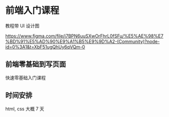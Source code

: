 # 前端入门课程

教程带 UI 设计图

https://www.figma.com/file/i7BPN6uuSXwOrFhrL0fSFu/%E5%AE%98%E7%BD%91%E5%AD%90%E9%A1%B5%E9%9D%A2-(Community)?node-id=0%3A1&t=XbF51ugQhUy6qVQm-0

## 前端零基础到写页面

快速零基础入门课程

## 时间安排

html, css 大概 7 天

